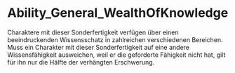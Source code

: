 # Ability_General_WealthOfKnowledge

Charaktere mit dieser Sonderfertigkeit verfügen über einen beeindruckenden Wissensschatz in zahlreichen verschiedenen Bereichen. Muss ein Charakter mit dieser Sonderfertigkeit auf eine andere Wissensfähigkeit ausweichen, weil er die geforderte Fähigkeit nicht hat, gilt für ihn nur die Hälfte der verhängten Erschwerung.
